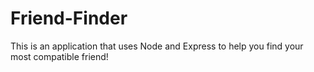 # Friend-Finder
This is an application that uses Node and Express to help you find your most compatible friend!
